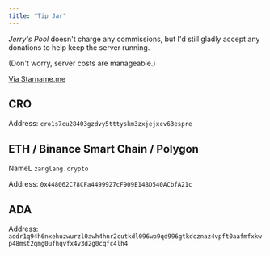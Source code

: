 ```yaml
---
title: "Tip Jar"
---
```

_Jerry's Pool_ doesn't charge any commissions, but I'd still gladly accept any donations to help keep the server running.

(Don't worry, server costs are manageable.)

[Via Starname.me](https://starname.me/jerrychong*cosmos)

## CRO

Address: `cro1s7cu28403gzdvy5tttyskm3zxjejxcv63espre`

## ETH / Binance Smart Chain / Polygon

NameL `zanglang.crypto`

Address: `0x448062C78CFa4499927cF909E14BD540ACbfA21c`

## ADA

Address: `addr1q94h6nxehuzwurzl0awh4hnr2cutkdl096wp9qd996gtkdcznaz4vpft0aafmfxkwp48mst2qmg0ufhqvfx4v3d2g0cqfc4lh4`

